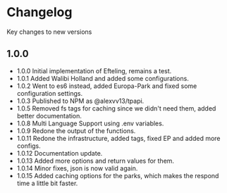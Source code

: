 # Changelog

Key changes to new versions

## 1.0.0

* 1.0.0 Initial implementation of Efteling, remains a test.
* 1.0.1 Added Walibi Holland and added some configurations.
* 1.0.2 Went to es6 instead, added Europa-Park and fixed some configuration settings.
* 1.0.3 Published to NPM as @alexvv13/tpapi.
* 1.0.5 Removed fs tags for caching since we didn't need them, added better documentation.
* 1.0.8 Multi Language Support using .env variables.
* 1.0.9 Redone the output of the functions.
* 1.0.11 Redone the infrastructure, added tags, fixed EP and added more configs.
* 1.0.12 Documentation update.
* 1.0.13 Added more options and return values for them.
* 1.0.14 Minor fixes, json is now valid again.
* 1.0.15 Added caching options for the parks, which makes the respond time a little bit faster.
